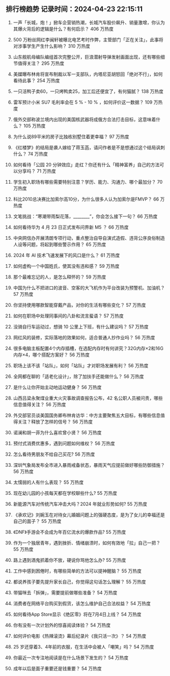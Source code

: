 
## 排行榜趋势 记录时间：2024-04-23 22:15:11
  
  1. 一声「长城，炮！」掀车企营销热潮，长城汽车股价飙升、销量激增，你认为其爆火背后的逻辑是什么？有何启示？ 406 万热度
    
  2. 500 万粉丝网红李闽轩被曝北电艺考时作弊，主管部门「正在关注」，此事将对涉事学生产生什么影响？ 310 万热度
    
  3. 山东舰航母编队编组首次完整公开，巨浪潜射导弹发射画面出现，还有哪些细节值得关注？ 295 万热度
    
  4. 美媒曝布林肯将宣布制裁以军一支部队，内塔尼亚胡怒回「绝对不行」，如何看待此事？ 254 万热度
    
  5. 一只活鸭子卖60，一只烤鸭卖25，加工后还便宜了，有何猫腻？ 138 万热度
    
  6. 雷军预计小米 SU7 毛利率会在 5 % - 10 % ，如何评价这一数据？ 109 万热度
    
  7. 俄外交部称波兰境内出现的美国核武器将成俄方合法打击目标，这意味着什么？ 105 万热度
    
  8. 为什么说89平米的房子比独栋别墅住着更幸福？ 97 万热度
    
  9. 《红楼梦》的结局是袭人嫁给了蒋玉菡，请问作者是不是想通过这个结局讽刺什么？ 74 万热度
    
  10. 如何看待「公园 20 分钟效应」走红？你还有什么「精神富养」自己的方法可以分享吗？ 71 万热度
    
  11. 学生初入职场有哪些需要特别注意？学历、能力、沟通力、哪个最加分？ 70 万热度
    
  12. 科比2010总决赛比加索尔高10分，为什么很多人认为加索尔是FMVP？ 66 万热度
    
  13. 文笔挑战：“寒潮带雨梨花落，________”，你会怎么接下一句？ 66 万热度
    
  14. 如何看待华为 4 月 23 日正式发布问界新 M5 ？ 66 万热度
    
  15. 中央网信办开展清朗专项行动，重点整治自导自演式造假、违背公序良俗制造人设等问题，将起到哪些警示作用？ 65 万热度
    
  16. 2024 年 AI 技术飞速发展下的风口是什么？ 61 万热度
    
  17. 如何虚构一个中国姓氏，使其没有违和感？ 59 万热度
    
  18. 那个最难忘记的人，是怎么释怀的？ 59 万热度
    
  19. 中国为什么不把进口的波音、空客的大飞机作为平台改装为预警机、加油机？ 57 万热度
    
  20. 你坚持使用哪款智能穿戴产品，对你的生活有哪些变化？ 57 万热度
    
  21. 如何在职场中处理同事间的八卦和流言蜚语？ 57 万热度
    
  22. 没骑自行车运动过，想骑 10 公里上下班，有什么建议吗？ 57 万热度
    
  23. 网红风的装修，实际落地的效果如何，适合普通人抄作业吗？ 56 万热度
    
  24. 很多电脑主板配置4个内存插槽，在选配内存时有何讲究？32G内存×2和16G内存×4，哪个搭配方案好？ 56 万热度
    
  25. 职场上该不该「站队」，如何「站队」才对职场发展有利？ 56 万热度
    
  26. 全网都在聊的「适老化设计」，除了加扶手还能做什么？ 56 万热度
    
  27. 是什么让你开始主动地运动健身？ 56 万热度
    
  28. 山西吕梁永聚煤业重大火灾事故调查报告公布，42 名公职人员被问责，哪些信息值得关注？ 56 万热度
    
  29. 外交部官员谈美国国务卿布林肯访华：中方主要聚焦五大目标，有哪些信息值得关注？释放了怎样的信号？ 56 万热度
    
  30. 诺澜和胡一菲为什么喜欢曾小贤？ 56 万热度
    
  31. 预付式消费优惠多，遇到问题如何维权？ 56 万热度
    
  32. 怎么看待男朋友不给自己买花? 56 万热度
    
  33. 深圳气象局发布全市进入暴雨戒备状态，暴雨天气应提前做好哪些防御措施？ 56 万热度
    
  34. 太懦弱的人有什么表现？ 55 万热度
    
  35. 现在幼儿园的小孩每天都在学校聊些什么? 55 万热度
    
  36. 新能源汽车对传统汽车冲击大吗？2024 年就业形势如何? 55 万热度
    
  37. 《承欢记》刘婉玉在对待女儿婚姻问题上的强硬态度，是为了女儿的幸福还是自己的面子？ 55 万热度
    
  38. 《DNF》手游会不会成为年百亿流水的爆款作品? 55 万热度
    
  39. 作为一个独居青年，遇到挫折、情绪崩溃时，如何有效地「拉」自己一把？ 55 万热度
    
  40. 路上遇到酒鬼抓着你不放，硬说你骂他怎么办? 55 万热度
    
  41. 工作中感到困倦时，有哪些简单的方法可以提神醒脑？ 55 万热度
    
  42. 都说养孩子要先提升家长自己，你觉得这句话怎么理解？ 55 万热度
    
  43. 带猫咪去「拆弹」，需要提前做哪些准备？ 54 万热度
    
  44. 消费者在网络平台购买到假货，该怎么维护自己合法权益？ 54 万热度
    
  45. 如何看待App Store显示《绝区零》将在7月4日上线？ 54 万热度
    
  46. 你有没有一次计划外的惊喜阅读体验？ 54 万热度
    
  47. 如何评价电影《热辣滚烫》幕后纪录片《我只活一次》？ 54 万热度
    
  48. 25 岁还穿着3、4年前的衣服，在生活中会被人「嘲笑」吗？ 54 万热度
    
  49. 你最近一次专注地阅读是在什么场景下发生的？ 54 万热度
    
  50. 成年以后是面子重要还是钱重要？ 54 万热度
    